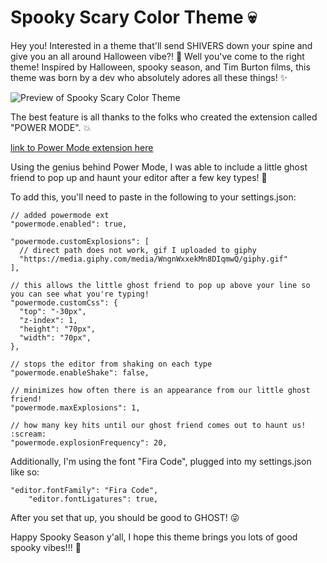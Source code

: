 # Spooky Scary Color Theme :skull:

Hey you! Interested in a theme that'll send SHIVERS down your spine and give you an all around Halloween vibe?! :jack_o_lantern: Well you've come to the right theme! Inspired by  Halloween, spooky season, and Tim Burton films, this theme was born by a dev who absolutely adores all these things! :sparkles:

![Preview of Spooky Scary Color Theme](spooky-scary-color-theme/spookyscarycolortheme/previewImage.png)

The best feature is all thanks to the folks who created the extension called "POWER MODE". :boom:

[link to Power Mode extension here](https://marketplace.visualstudio.com/items?itemName=hoovercj.vscode-power-mode&ssr=false#overview)

Using the genius behind Power Mode, I was able to include a little ghost friend to pop up and haunt your editor after a few key types! :ghost:

To add this, you'll need to paste in the following to your settings.json:

```
// added powermode ext
"powermode.enabled": true,

"powermode.customExplosions": [
  // direct path does not work, gif I uploaded to giphy
  "https://media.giphy.com/media/WngnWxxekMn8DIqmwQ/giphy.gif"
],

// this allows the little ghost friend to pop up above your line so you can see what you're typing!
"powermode.customCss": {
  "top": "-30px",
  "z-index": 1,
  "height": "70px",
  "width": "70px",
},

// stops the editor from shaking on each type
"powermode.enableShake": false,

// minimizes how often there is an appearance from our little ghost friend!
"powermode.maxExplosions": 1, 

// how many key hits until our ghost friend comes out to haunt us! :scream:
"powermode.explosionFrequency": 20,
```

Additionally, I'm using the font "Fira Code", plugged into my settings.json like so: 

```
"editor.fontFamily": "Fira Code",
    "editor.fontLigatures": true,
```

After you set that up, you should be good to GHOST! :stuck_out_tongue_winking_eye: 

Happy Spooky Season y'all, I hope this theme brings you lots of good spooky vibes!!! :tada:
